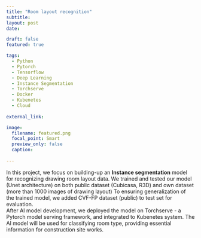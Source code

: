 ```yaml
---
title: "Room layout recognition"
subtitle: 
layout: post
date: 

draft: false
featured: true

tags:
  - Python
  - Pytorch
  - Tensorflow
  - Deep Learning
  - Instance Segmentation
  - Torchserve
  - Docker
  - Kubenetes
  - Cloud
  
external_link: 

image:
  filename: featured.png
  focal_point: Smart
  preview_only: false
  caption: 
 
---
```

In this project, we focus on building-up an **Instance segmentation** model for recognizing drawing room layout data.
We trained and tested our model (Unet architecture) on both public dataset (Cubicasa, R3D) and own dataset (more than 1000 images of drawing layout) 
To ensuring generalization of the trained model, we added CVF-FP dataset (public) to test set for evaluation. \
After AI model development, we deployed the model on Torchserve - a Pytorch model serving framework, and integrated to Kubenetes system. The AI model
will be used for classifying room type, providing essential information for construction site works.



